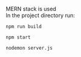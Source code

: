 MERN stack is used
<br/>
In the project directory run:

`npm run build`

`npm start`

`nodemon server.js`
